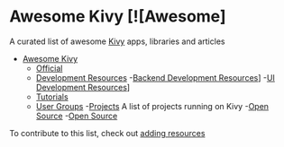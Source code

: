 # Awesome Kivy [![Awesome]
A curated list of awesome [Kivy](https://kivy.org/) apps, libraries and articles

- [Awesome Kivy](#awesome-kivy)
	- [Official](#official)
	- [Development Resources](#devResources)
	    -[Backend Development Resources](#backend)]
	    -[UI Development Resources](#frontend)]
    - [Tutorials](#tutorials)
    - [User Groups](#usergroups)
    -[Projects](#projects)
      A list of projects running on Kivy
        -[Open Source](#open_source)
        -[Open Source](#premium)


To contribute to this list, check out [adding resources](CONTRIBUTING.md)